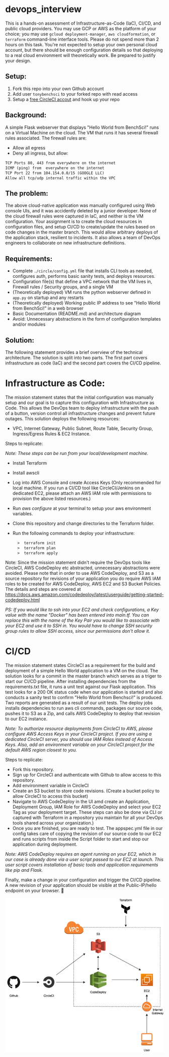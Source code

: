 # devops_interview
This is a hands-on assessment of Infrastructure-as-Code (IaC), CI/CD, and public cloud providers. You may use GCP or AWS as the platform of your choice; you may use `gcloud deployment-manager`, `aws cloudformation`, or `terraform` command-line interface tools. Please do not spend more than 2 hours on this task. You're not expected to setup your own personal cloud account, but there should be enough configuration details so that deploying to a real cloud environment will theoretically work. Be prepared to justify your design.

## Setup:
1. Fork this repo into your own Github account
2. Add user `tonybenchsci` to your forked repo with read access
3. Setup a [free CircleCI accout](https://circleci.com/docs/2.0/first-steps/) and hook up your repo

## Background:
A simple Flask webserver that displays "Hello World from BenchSci!" runs on a Virtual Machine on the cloud. The VM that runs it has several firewall rules associated. The firewall rules are:
- Allow all egress
- Deny all ingress, but allow:
```
TCP Ports 80, 443 from everywhere on the internet
ICMP (ping) from  everywhere on the internet
TCP Port 22 from 104.154.0.0/15 (GOOGLE LLC)
Allow all tcp/udp internal traffic within the VPC
```

## The problem:
The above cloud-native application was manually configured using Web console UIs, and it was accidently deleted by a junior developer. None of the cloud firewall rules were captured in IaC, and neither is the VM configuration. Your assignment is to create the cloud resources in configuration files, and setup CI/CD to create/update the rules based on code changes in the master branch. This would allow arbitrary deploys of the application stack, resilient to incidents. It also allows a team of DevOps engineers to collaborate on new infrastructure definitions.

## Requirements:
- Complete `./circle/config.yml` file that installs CLI tools as needed, configures auth, performs basic sanity tests, and deploys resources.
- Configuration file(s) that define a VPC network that the VM lives in, Firewall rules / Security groups, and a single VM
- (Theoretically deployed) VM runs the python webserver defined in `app.py` on startup and any restarts
- (Theoretically deployed) Working public IP address to see "Hello World from BenchSci!" in a web browser
- Basic Documentation (README.md) and architecture diagram
- Avoid: Unnecessary abstractions in the form of configuration templates and/or modules

## Solution:

The following statement provides a brief overview of the technical architecture. The solution is split into two parts. The first part covers infrastructure as code (IaC) and the second part covers the CI/CD pipeline. 

# Infrastructure as Code:

The mission statement states that the initial configuration was manually setup and our goal is to capture this configuration with Infrastructure as Code. This allows the DevOps team to deploy infrastructure with the push of a button, version control all infrastructure changes and prevent future outages. This solution deploys the following resources:

- VPC, Internet Gateway, Public Subnet, Route Table, Security Group, Ingress/Egress Rules & EC2 Instance.

Steps to replicate:

*Note: These steps can be run from your local/development machine.*

- Install Terraform
- Install awscli
- Log into AWS Console and create Access Keys (Only recommended for local machine. If you run a CI/CD tool like CircleCI/Jenkins on a dedicated EC2, please attach an AWS IAM role with permissions to provision the above listed resources.)
- Run *aws configure* at your terminal to setup your aws environment variables. 
- Clone this repository and change directories to the Terraform folder.
- Run the following commands to deploy your infrastructure:

        >  terraform init
        >  terraform plan
        >  terraform apply

Note: Since the mission statement didn't require the DevOps tools like CircleCI, AWS CodeDeploy etc abstracted, unnecessary abstractions were avoided. Please note that in order to use AWS CodeDeploy, and S3 as a source repository for revisions of your application you do require AWS IAM roles to be created for AWS CodeDeploy, AWS EC2 and S3 Bucket Policies. The details and steps are covered at https://docs.aws.amazon.com/codedeploy/latest/userguide/getting-started-codedeploy.html

*PS: If you would like to ssh into your EC2 and check configurations, a Key value with the name "Docker" has been entered into main.tf. You can replace this with the name of the Key Pair you would like to associate with your EC2 and use it to SSH in. You would have to change SSH security group rules to allow SSH access, since our permissions don't allow it.*

# CI/CD

The mission statement states CircleCI as a requirement for the build and deployment of a simple Hello World application to a VM on the cloud. The solution looks for a commit in the master branch which serves as a triger to start our CI/CD pipeline. After installing dependencies from the requirements.txt file, it runs a unit test against our Flask application. This test looks for a 200 OK status code when our application is started and also conducts a sanity test to confirm "Hello World from Benchsci!" is produced. Two reports are generated as a result of our unit tests. The deploy jobs installs dependencies to run aws cli commands, packages our source code, pushes it to S3 as a Zip, and calls AWS CodeDeploy to deploy that revision to our EC2 instance. 

*Note: To authorize resource deployments from CircleCI to AWS, please configure AWS Access Keys in your CircleCI project. If you are using a dedicated CircleCI server, you should use IAM Roles instead of Access Keys. Also, add an environment variable on your CircleCI project for the default AWS region closest to you.*

Steps to replicate:

- Fork this repository.
- Sign up for CircleCI and authenticate with Github to allow access to this repository.
- Add environment variable in CircleCI
- Create an S3 bucket to store code revisions. (Create a bucket policy to allow CircleCI to access this bucket)
- Navigate to AWS CodeDeploy in the UI amd create an Application, Deployment Group, IAM Role for AWS CodeDeploy and select your EC2 Tag as your deployment target. These steps can also be done via CLI or captured with Terraform in a repository you maintain for all your DevOps tools shared across your organization.)
- Once you are finished, you are ready to test. The appspec.yml file in our config takes care of copying the revision of our source code to our EC2 and runs scripts from inside the Script folder to start and stop our application during deployment.

*Note: AWS CodeDeploy requires an agent running on your EC2, which in our case is already done via a user script passed to our EC2 at launch. This user script covers installation of basic tools and application requirements like pip and Flask.*

Finally, make a change in your configuration and trigger the CI/CD pipeline. A new revision of your application should be visible at the Public-IP/hello endpoint on your browser. :triumph:



![alt text](Benchsci-Arch.png)
